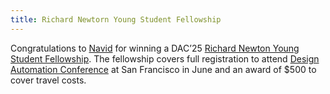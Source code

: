 ```yaml
---
title: Richard Newtorn Young Student Fellowship
---
```


Congratulations to [Navid](https://wiscad.github.io/wiscad/members/navid-nadertehrani.html) for winning a DAC’25 [Richard Newton Young Student Fellowship](https://sigda.org/archive/node/49.html). The fellowship covers full registration to attend [Design Automation Conference](https://www.dac.com/) at San Francisco in June and an award of $500 to cover travel costs.
